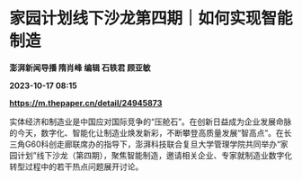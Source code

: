 # 家园计划线下沙龙第四期｜如何实现智能制造
**澎湃新闻导播 隋肖峰 编辑 石轶君 顾亚敏**

**2023-10-17 08:15**

**https://m.thepaper.cn/detail/24945873**

实体经济和制造业是中国应对国际竞争的“压舱石”。在创新日益成为企业发展命脉的今天，数字化、智能化让制造业焕发新彩，不断攀登高质量发展“智高点”。在长三角G60科创走廊联席办的指导下，澎湃科技联合复旦大学管理学院共同举办“家园计划”线下沙龙（第四期），聚焦智能制造，邀请相关企业、专家就制造业数字化转型过程中的若干热点问题展开讨论。